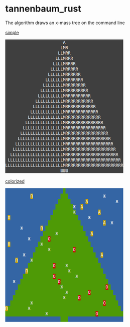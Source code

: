 # tannenbaum_rust
The algorithm draws an x-mass tree on the command line

[simple](https://github.com/antonovmike/tannenbaum_rust/tree/simple)

![simple](https://github.com/antonovmike/tannenbaum_rust/blob/simple/screenshots/simple.png)

[colorized](https://github.com/antonovmike/tannenbaum_rust/tree/colorized)

![simple](https://github.com/antonovmike/tannenbaum_rust/blob/colorized/screenshots/colorized.png)
